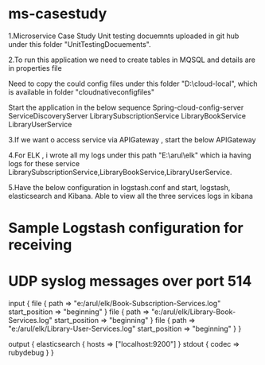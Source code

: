 # ms-casestudy
1.Microservice Case Study Unit testing docuemnts uploaded in git hub under this folder "UnitTestingDocuements".

2.To run this application we need to create tables in MQSQL and details are in properties file

Need to copy the could config files under this folder "D:\cloud-local", which is available in folder "cloudnativeconfigfiles"

Start the application in the below sequence 
Spring-cloud-config-server
ServiceDiscoveryServer
LibrarySubscriptionService
LibraryBookService
LibraryUserService

3.If we want o access service via APIGateway , start the below
APIGateway

4.For ELK , i wrote all my logs under this path "E:\arul\elk" which ia having logs for these service LibrarySubscriptionService,LibraryBookService,LibraryUserService.

5.Have the below configuration in logstash.conf and start, logstash, elasticsearch and Kibana. Able to view all the three services logs in kibana

# Sample Logstash configuration for receiving
# UDP syslog messages over port 514
input {
  file {
    path => "e:/arul/elk/Book-Subscription-Services.log"
    start_position => "beginning"
  }
  file {
    path => "e:/arul/elk/Library-Book-Services.log"
    start_position => "beginning"
  }
  file {
    path => "e:/arul/elk/Library-User-Services.log"
    start_position => "beginning"
  }
}

output {
  elasticsearch { hosts => ["localhost:9200"] }
  stdout { codec => rubydebug }
}
